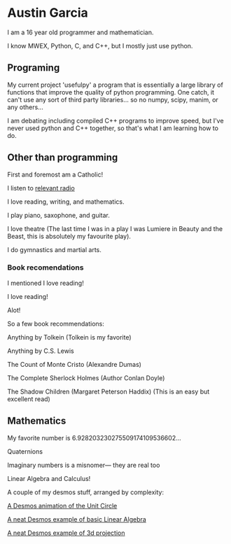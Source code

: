 # Austin Garcia

I am a 16 year old programmer and mathematician.

I know MWEX, Python, C, and C++, but I mostly just use python. 


## Programing

My current project 'usefulpy' a program that is essentially a large library of functions that improve the quality of python programming. One catch, it can't use any sort of third party libraries... so no numpy, scipy, manim, or any others... 

I am debating including compiled C++ programs to improve speed, but I've never used python and C++ together, so that's what I am learning how to do.

## Other than programming

First and foremost am a Catholic! 

I listen to [relevant radio](https://relevantradio.com/)

I love reading, writing, and mathematics.

I play piano, saxophone, and guitar. 

I love theatre (The last time I was in a play I was Lumiere in Beauty and the Beast, this is absolutely my favourite play). 

I do gymnastics and martial arts.

### Book recomendations

I mentioned I love reading!

I love reading!

Alot!

So a few book recommendations:

Anything by Tolkein (Tolkein is my favorite)

Anything by C.S. Lewis

The Count of Monte Cristo (Alexandre Dumas)

The Complete Sherlock Holmes (Author Conlan Doyle)

The Shadow Children (Margaret Peterson Haddix) (This is an easy but excellent read)

## Mathematics

My favorite number is 6.928203230275509174109536602... 

Quaternions

Imaginary numbers is a misnomer— they are real too

Linear Algebra and Calculus!

A couple of my desmos stuff, arranged by complexity:

[A Desmos animation of the Unit Circle](https://www.desmos.com/calculator/1i2mrwbo0g)

[A neat Desmos example of basic Linear Algebra](https://www.desmos.com/calculator/kufgmk6rcp)

[A neat Desmos example of 3d projection](https://www.desmos.com/calculator/kwds1oqnx3)
